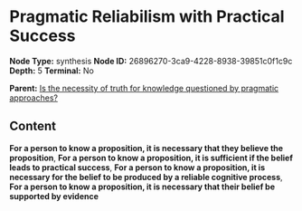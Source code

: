 # Pragmatic Reliabilism with Practical Success

**Node Type:** synthesis
**Node ID:** 26896270-3ca9-4228-8938-39851c0f1c9c
**Depth:** 5
**Terminal:** No

**Parent:** [Is the necessity of truth for knowledge questioned by pragmatic approaches?](is-the-necessity-of-truth-for-knowledge-questioned-by-pragmatic-approaches-antithesis-af8ff0bc-c08f-49f5-9841-b8432e7411a2.md)

## Content

**For a person to know a proposition, it is necessary that they believe the proposition**, **For a person to know a proposition, it is sufficient if the belief leads to practical success**, **For a person to know a proposition, it is necessary for the belief to be produced by a reliable cognitive process**, **For a person to know a proposition, it is necessary that their belief be supported by evidence**
